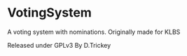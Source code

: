 # VotingSystem
A voting system with nominations.
Originally made for KLBS

Released under GPLv3 By D.Trickey

